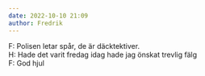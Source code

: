 ```yaml
---
date: 2022-10-10 21:09
author: Fredrik
---
```

F: Polisen letar spår, de är däcktektiver.   
H: Hade det varit fredag idag hade jag önskat trevlig fälg   
F: God hjul   
